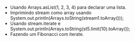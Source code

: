 * Usando Arrays.asList(1, 2, 3, 4) para declarar uma lista.
* Imprimindo stream como array usando System.out.println(Arrays.toString(stream1.toArray()));
* Usando stream.iterate e System.out.println(Arrays.toString(st5.limit(10).toArray());
* Fazendo um Fibonacci com iterate.